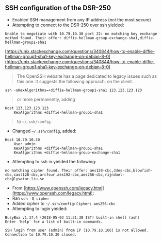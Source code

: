 ## SSH configuration of the DSR-250

* Enabled SSH management from any IP address (not the most secure)
* Attempting to connect to the DSR-250 over ssh yielded:

```
Unable to negotiate with 10.79.10.30 port 22: no matching key exchange method found. Their offer: diffie-hellman-group-exchange-sha1,diffie-hellman-group1-sha1
```

[https://unix.stackexchange.com/questions/340844/how-to-enable-diffie-hellman-group1-sha1-key-exchange-on-debian-8-0](https://unix.stackexchange.com/questions/340844/how-to-enable-diffie-hellman-group1-sha1-key-exchange-on-debian-8-0)

>The OpenSSH website has a page dedicated to legacy issues such as this one. It suggests the following approach, on the client:

```
ssh -oKexAlgorithms=+diffie-hellman-group1-sha1 123.123.123.123
```

>or more permanently, adding

```
Host 123.123.123.123
    KexAlgorithms +diffie-hellman-group1-sha1
```

>to `~/.ssh/config`.

* Changed `~/.ssh/config`, added:

```
Host 10.79.10.30
	User admin
	KexAlgorithms +diffie-hellman-group1-sha1
	KexAlgorithms +diffie-hellman-group-exchange-sha1
```

* Attempting to ssh in yielded the following:

```
no matching cipher found. Their offer: aes128-cbc,3des-cbc,blowfish-cbc,cast128-cbc,arcfour,aes192-cbc,aes256-cbc,rijndael-cbc@lysator.liu.se
```

* From [https://www.openssh.com/legacy.html](https://www.openssh.com/legacy.html):
* Ran `ssh -Q cipher`
* Added cipher to `~/.ssh/config`: `Ciphers aes256-cbc`
* Attempting to login yielded:

```
BusyBox v1.17.4 (2018-05-03 11:31:38 IST) built-in shell (ash)
Enter 'help' for a list of built-in commands.

SSH login from user (admin) from IP (10.79.10.106) is not allowed.
Connection to 10.79.10.30 closed.
```